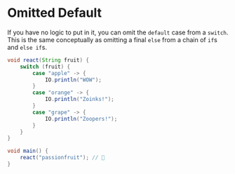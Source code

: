 # Omitted Default

If you have no logic to put in it, you can omit the `default` case from a `switch`. This is the same conceptually as omitting a final `else` from a chain of `if`s and `else if`s.


```java
void react(String fruit) {
    switch (fruit) {
        case "apple" -> {
            IO.println("WOW");
        }
        case "orange" -> {
            IO.println("Zoinks!");
        }
        case "grape" -> {
            IO.println("Zoopers!");
        }
    }
}

void main() {
    react("passionfruit"); // 🤷
}
```
